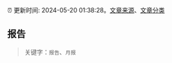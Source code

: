 :alarm_clock: 更新时间: 2024-05-20 01:38:28。[文章来源](/README.md)、[文章分类](/TAGS.md)

## 报告


> 关键字：`报告`、`月报`



